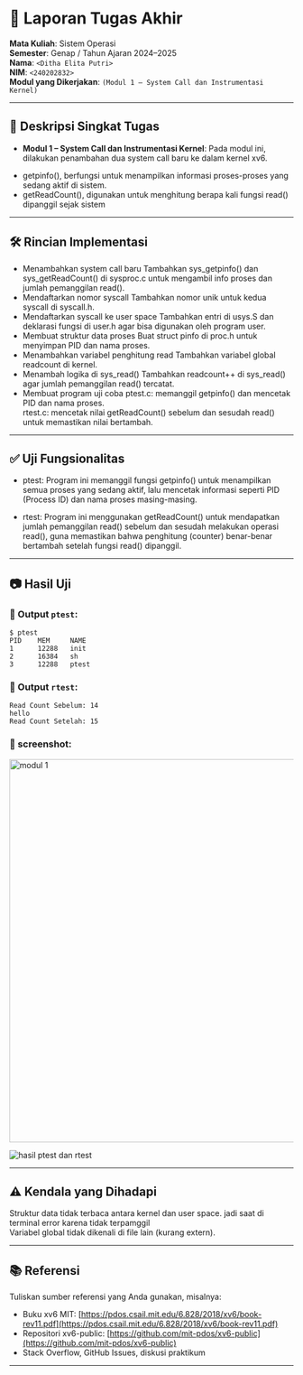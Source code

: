 # 📝 Laporan Tugas Akhir

**Mata Kuliah**: Sistem Operasi  
**Semester**: Genap / Tahun Ajaran 2024–2025  
**Nama**: `<Ditha Elita Putri>`  
**NIM**: `<240202832>`  
**Modul yang Dikerjakan**:
`(Modul 1 – System Call dan Instrumentasi Kernel)`

---

## 📌 Deskripsi Singkat Tugas

* **Modul 1 – System Call dan Instrumentasi Kernel**:
Pada modul ini, dilakukan penambahan dua system call baru ke dalam kernel xv6.
- getpinfo(), berfungsi untuk menampilkan informasi proses-proses yang sedang aktif di sistem.  
- getReadCount(), digunakan untuk menghitung berapa kali fungsi read() dipanggil sejak sistem  

---

## 🛠️ Rincian Implementasi


- Menambahkan system call baru
Tambahkan sys_getpinfo() dan sys_getReadCount() di sysproc.c untuk mengambil info proses dan jumlah pemanggilan read().  
- Mendaftarkan nomor syscall
Tambahkan nomor unik untuk kedua syscall di syscall.h.  
- Mendaftarkan syscall ke user space
Tambahkan entri di usys.S dan deklarasi fungsi di user.h agar bisa digunakan oleh program user.  
- Membuat struktur data proses
Buat struct pinfo di proc.h untuk menyimpan PID dan nama proses.  
- Menambahkan variabel penghitung read
Tambahkan variabel global readcount di kernel.  
- Menambah logika di sys_read()
Tambahkan readcount++ di sys_read() agar jumlah pemanggilan read() tercatat.  
- Membuat program uji coba
ptest.c: memanggil getpinfo() dan mencetak PID dan nama proses.  
rtest.c: mencetak nilai getReadCount() sebelum dan sesudah read() untuk memastikan nilai bertambah.  

---


## ✅ Uji Fungsionalitas

- ptest:
Program ini memanggil fungsi getpinfo() untuk menampilkan semua proses yang sedang aktif, lalu mencetak informasi seperti PID (Process ID) dan nama proses masing-masing.  
  
- rtest:
Program ini menggunakan getReadCount() untuk mendapatkan jumlah pemanggilan read() sebelum dan sesudah melakukan operasi read(), guna memastikan bahwa penghitung (counter) benar-benar bertambah setelah fungsi read() dipanggil.  

---

## 📷 Hasil Uji


### 📍 Output `ptest`:

```
$ ptest
PID    MEM     NAME  
1      12288   init  
2      16384   sh  
3      12288   ptest  
```

### 📍 Output `rtest`:

```
Read Count Sebelum: 14  
hello  
Read Count Setelah: 15  
```

### 📸 screenshot:
<img width="1000" height="679" alt="modul 1" src="https://github.com/user-attachments/assets/8899cd59-30a3-4ac4-b8c1-11d5a778d17c" />

![hasil ptest dan rtest](./screenshots/modul1.png)


---

## ⚠️ Kendala yang Dihadapi

Struktur data tidak terbaca antara kernel dan user space. jadi saat di terminal error karena tidak terpamggil  
Variabel global tidak dikenali di file lain (kurang extern).

---

## 📚 Referensi

Tuliskan sumber referensi yang Anda gunakan, misalnya:

* Buku xv6 MIT: [https://pdos.csail.mit.edu/6.828/2018/xv6/book-rev11.pdf](https://pdos.csail.mit.edu/6.828/2018/xv6/book-rev11.pdf)
* Repositori xv6-public: [https://github.com/mit-pdos/xv6-public](https://github.com/mit-pdos/xv6-public)
* Stack Overflow, GitHub Issues, diskusi praktikum

---
